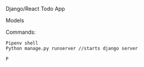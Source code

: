 Django/React Todo App


Models

Commands:
```
Pipenv shell
Python manage.py runserver //starts django server

P

```